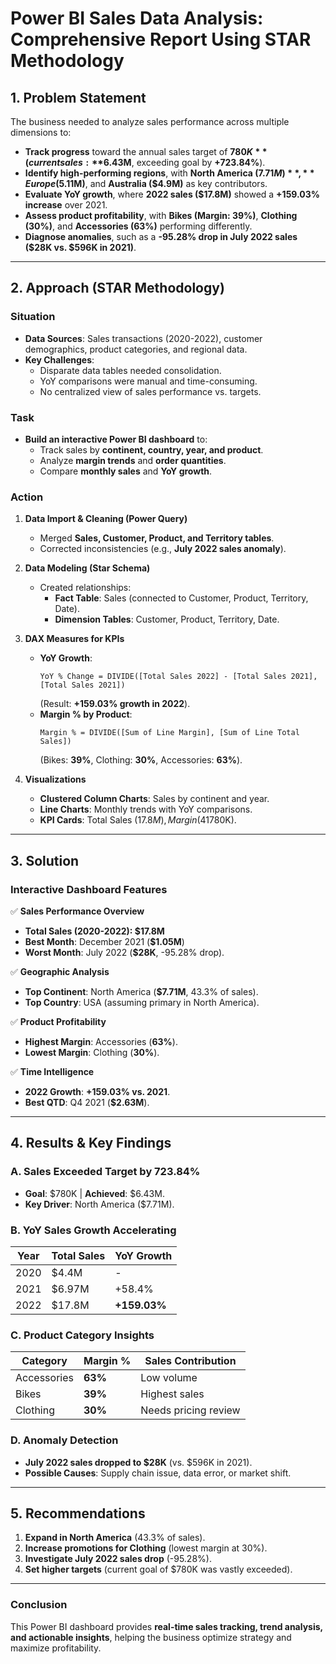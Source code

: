 # **Power BI Sales Data Analysis: Comprehensive Report Using STAR Methodology**  

## **1. Problem Statement**  
The business needed to analyze sales performance across multiple dimensions to:  
- **Track progress** toward the annual sales target of **$780K** (current sales: **$6.43M**, exceeding goal by **+723.84%**).  
- **Identify high-performing regions**, with **North America ($7.71M)**, **Europe ($5.11M)**, and **Australia ($4.9M)** as key contributors.  
- **Evaluate YoY growth**, where **2022 sales ($17.8M)** showed a **+159.03% increase** over 2021.  
- **Assess product profitability**, with **Bikes (Margin: 39%)**, **Clothing (30%)**, and **Accessories (63%)** performing differently.  
- **Diagnose anomalies**, such as a **-95.28% drop in July 2022 sales ($28K vs. $596K in 2021)**.  

---

## **2. Approach (STAR Methodology)**  

### **Situation**  
- **Data Sources**: Sales transactions (2020-2022), customer demographics, product categories, and regional data.  
- **Key Challenges**:  
  - Disparate data tables needed consolidation.  
  - YoY comparisons were manual and time-consuming.  
  - No centralized view of sales performance vs. targets.  

### **Task**  
- **Build an interactive Power BI dashboard** to:  
  - Track sales by **continent, country, year, and product**.  
  - Analyze **margin trends** and **order quantities**.  
  - Compare **monthly sales** and **YoY growth**.  

### **Action**  
1. **Data Import & Cleaning (Power Query)**  
   - Merged **Sales, Customer, Product, and Territory tables**.  
   - Corrected inconsistencies (e.g., **July 2022 sales anomaly**).  

2. **Data Modeling (Star Schema)**  
   - Created relationships:  
     - **Fact Table**: Sales (connected to Customer, Product, Territory, Date).  
     - **Dimension Tables**: Customer, Product, Territory, Date.  

3. **DAX Measures for KPIs**  
   - **YoY Growth**:  
     ```DAX
     YoY % Change = DIVIDE([Total Sales 2022] - [Total Sales 2021], [Total Sales 2021])  
     ```  
     (Result: **+159.03% growth in 2022**).  
   - **Margin % by Product**:  
     ```DAX
     Margin % = DIVIDE([Sum of Line Margin], [Sum of Line Total Sales])  
     ```  
     (Bikes: **39%**, Clothing: **30%**, Accessories: **63%**).  

4. **Visualizations**  
   - **Clustered Column Charts**: Sales by continent and year.  
   - **Line Charts**: Monthly trends with YoY comparisons.  
   - **KPI Cards**: Total Sales ($17.8M), Margin (41%), vs. Target ($780K).  

---

## **3. Solution**  
### **Interactive Dashboard Features**  
✅ **Sales Performance Overview**  
- **Total Sales (2020-2022): $17.8M**  
- **Best Month**: December 2021 (**$1.05M**)  
- **Worst Month**: July 2022 (**$28K**, -95.28% drop).  

✅ **Geographic Analysis**  
- **Top Continent**: North America (**$7.71M**, 43.3% of sales).  
- **Top Country**: USA (assuming primary in North America).  

✅ **Product Profitability**  
- **Highest Margin**: Accessories (**63%**).  
- **Lowest Margin**: Clothing (**30%**).  

✅ **Time Intelligence**  
- **2022 Growth**: **+159.03% vs. 2021**.  
- **Best QTD**: Q4 2021 (**$2.63M**).  

---

## **4. Results & Key Findings**  
### **A. Sales Exceeded Target by 723.84%**  
- **Goal**: $780K | **Achieved**: $6.43M.  
- **Key Driver**: North America ($7.71M).  

### **B. YoY Sales Growth Accelerating**  
| Year | Total Sales | YoY Growth |  
|------|------------|------------|  
| 2020 | $4.4M | - |  
| 2021 | $6.97M | +58.4% |  
| 2022 | $17.8M | **+159.03%** |  

### **C. Product Category Insights**  
| Category | Margin % | Sales Contribution |  
|----------|---------|-------------------|  
| Accessories | **63%** | Low volume |  
| Bikes | **39%** | Highest sales |  
| Clothing | **30%** | Needs pricing review |  

### **D. Anomaly Detection**  
- **July 2022 sales dropped to $28K** (vs. $596K in 2021).  
- **Possible Causes**: Supply chain issue, data error, or market shift.  

---

## **5. Recommendations**  
1. **Expand in North America** (43.3% of sales).  
2. **Increase promotions for Clothing** (lowest margin at 30%).  
3. **Investigate July 2022 sales drop** (-95.28%).  
4. **Set higher targets** (current goal of $780K was vastly exceeded).  

---
### **Conclusion**  
This Power BI dashboard provides **real-time sales tracking, trend analysis, and actionable insights**, helping the business optimize strategy and maximize profitability.  
